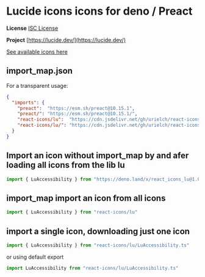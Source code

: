 # Lucide icons icons for deno / Preact

**License** [ISC License](https://lucide.dev/license)

**Project** [https://lucide.dev/](https://lucide.dev/)

[See available icons here](https://react-icons.github.io/react-icons/icons?name=lu)

## import_map.json

For a transparent usage:

```json
{
  "imports": {
    "preact":  "https://esm.sh/preact@10.15.1",
    "preact/": "https://esm.sh/preact@10.15.1/",
    "react-icons/lu":  "https://cdn.jsdelivr.net/gh/urielch/react-icons-lu@1.0.7/mod.ts",
    "react-icons/lu/": "https://cdn.jsdelivr.net/gh/urielch/react-icons-lu@1.0.7/ico/",
  }
}
```

## Import an icon without import_map by and afer loading all icons from the lib lu

```ts
import { LuAccessibility } from "https://deno.land/x/react_icons_lu@1.0.7/mod.ts"
```

## import_map import an icon from all icons

```ts
import { LuAccessibility } from "react-icons/lu"
```

## import a single icon, downloading just one icon

```ts
import { LuAccessibility } from "react-icons/lu/LuAccessibility.ts"
```

or using default export

```ts
import LuAccessibility from "react-icons/lu/LuAccessibility.ts"
```

